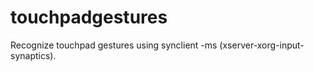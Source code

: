 # touchpadgestures

Recognize touchpad gestures using synclient -ms (xserver-xorg-input-synaptics).
